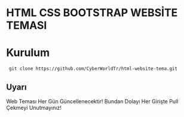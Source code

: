 # HTML CSS BOOTSTRAP WEBSİTE TEMASI

Kurulum
=
     git clone https://github.com/CyberWorldTr/html-website-tema.git

## Uyarı
Web Teması Her Gün Güncellenecektir! Bundan Dolayı Her Girişte Pull Çekmeyi Unutmayınız!
